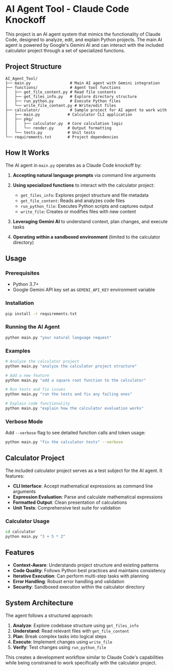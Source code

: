 # AI Agent Tool - Claude Code Knockoff

This project is an AI agent system that mimics the functionality of Claude Code, designed to analyze, edit, and explain Python projects. The main AI agent is powered by Google's Gemini AI and can interact with the included calculator project through a set of specialized functions.

## Project Structure

```
AI_Agent_Tool/
├── main.py                 # Main AI agent with Gemini integration
├── functions/              # Agent tool functions
│   ├── get_file_content.py # Read file contents
│   ├── get_files_info.py   # Explore directory structure
│   ├── run_python.py       # Execute Python files
│   └── write_file_content.py # Write/edit files
├── calculator/             # Sample project for AI agent to work with
│   ├── main.py            # Calculator CLI application
│   ├── pkg/
│   │   ├── calculator.py  # Core calculation logic
│   │   └── render.py      # Output formatting
│   └── tests.py           # Unit tests
└── requirements.txt       # Project dependencies
```

## How It Works

The AI agent in `main.py` operates as a Claude Code knockoff by:

1. **Accepting natural language prompts** via command line arguments
2. **Using specialized functions** to interact with the calculator project:
   - `get_files_info`: Explores project structure and file metadata
   - `get_file_content`: Reads and analyzes code files
   - `run_python_file`: Executes Python scripts and captures output
   - `write_file`: Creates or modifies files with new content

3. **Leveraging Gemini AI** to understand context, plan changes, and execute tasks
4. **Operating within a sandboxed environment** (limited to the calculator directory)

## Usage

### Prerequisites
- Python 3.7+
- Google Gemini API key set as `GEMINI_API_KEY` environment variable

### Installation
```bash
pip install -r requirements.txt
```

### Running the AI Agent
```bash
python main.py "your natural language request"
```

### Examples
```bash
# Analyze the calculator project
python main.py "analyze the calculator project structure"

# Add a new feature
python main.py "add a square root function to the calculator"

# Run tests and fix issues
python main.py "run the tests and fix any failing ones"

# Explain code functionality
python main.py "explain how the calculator evaluation works"
```

### Verbose Mode
Add `--verbose` flag to see detailed function calls and token usage:
```bash
python main.py "fix the calculator tests" --verbose
```

## Calculator Project

The included calculator project serves as a test subject for the AI agent. It features:

- **CLI Interface**: Accept mathematical expressions as command line arguments
- **Expression Evaluation**: Parse and calculate mathematical expressions
- **Formatted Output**: Clean presentation of calculations
- **Unit Tests**: Comprehensive test suite for validation

### Calculator Usage
```bash
cd calculator
python main.py "3 + 5 * 2"
```

## Features

- **Context-Aware**: Understands project structure and existing patterns
- **Code Quality**: Follows Python best practices and maintains consistency
- **Iterative Execution**: Can perform multi-step tasks with planning
- **Error Handling**: Robust error handling and validation
- **Security**: Sandboxed execution within the calculator directory

## System Architecture

The agent follows a structured approach:
1. **Analyze**: Explore codebase structure using `get_files_info`
2. **Understand**: Read relevant files with `get_file_content`
3. **Plan**: Break complex tasks into logical steps
4. **Execute**: Implement changes using `write_file`
5. **Verify**: Test changes using `run_python_file`

This creates a development workflow similar to Claude Code's capabilities while being constrained to work specifically with the calculator project.